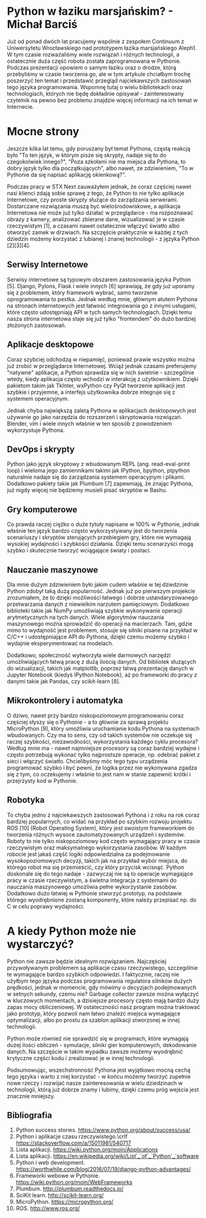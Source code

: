 # Python w łaziku marsjańskim? - Michał Barciś

Już od ponad dwóch lat pracujemy wspólnie z zespołem Continuum z Uniwersytetu
Wrocławskiego nad prototypem łazika marsjańskiego Aleph1. W tym czasie
rozważaliśmy wiele rozwiązań i różnych technologii, a ostatecznie duża część
robota została zaprogramowana w Pythonie. Podczas prezentacji opowiem o samym
łaziku oraz o drodze, którą przebyliśmy w czasie tworzenia go, ale w tym artykule
chciałbym trochę poszerzyć ten temat i przedstawić przegląd najciekawszych
zastosowań tego języka programowania. Wspomnę tutaj o wielu bibliotekach oraz
technologiach, których nie będę dokładnie opisywał - zainteresowany czytelnik
na pewno bez problemu znajdzie więcej informacji na ich temat w Internecie.

# Mocne strony

Jeszcze kilka lat temu, gdy poruszany był temat Pythona, częstą reakcją było
"To ten język, w którym pisze się skrypty, nadaje się to do czegokolwiek
innego?", "Poza szkołami nie ma miejsca dla Pythona, to dobry język tylko
dla początkujących", albo nawet, ze zdziwieniem, "To w Pythonie da się napisać
aplikację okienkową?".

Podczas pracy w STX Next zauważyłem jednak, że coraz częściej nawet nasi klienci
zdają sobie sprawę z tego, że Python to nie tylko aplikacje Internetowe, czy
proste skrypty służące do zarządzania serwerami. Dostarczane rozwiązania muszą
być wielośrodowiskowe, a aplikacja Internetowa nie może już tylko działać
w przeglądarce - ma rozpoznawać obrazy z kamery, analizować zbierane dane,
wizualizować je w czasie rzeczywistym [1], a czasami nawet ostatecznie włączyć
światło albo otworzyć zamek w drzwiach. Na szczęście praktycznie w każdej
z tych dziedzin możemy korzystać z lubianej
i znanej technologii - z języka Python [2][3][4].

## Serwisy Internetowe

Serwisy internetowe są typowym obszarem zastosowania języka Python [5].
Django, Pylons, Flask i wiele innych [6] sprawiają, że gdy już uporamy się z problemem,
który framework wybrać, samo tworzenie oprogramowania to pestka. Jednak według
mnie, głównym atutem Pythona na stronach internetowych jest łatwość integrowania
go z innymi usługami, które często udostępniają API w tych samych technologiach.
Dzięki temu nasza strona internetowa staje się już tylko "frontendem" do dużo
bardziej złożonych zastosowań.

## Aplikacje desktopowe

Coraz szybciej odchodzą w niepamięć, ponieważ prawie wszystko można już zrobić
w przeglądarce Internetowej. Wciąż jednak czasami preferujemy "natywne" aplikacje,
a Python sprawdza się w nich świetnie - szczególnie wtedy, kiedy aplikacja
często wchodzi w interakcję z użytkownikiem. Dzięki pakietom takim jak TkInter,
wxPython czy PyQt tworzenie aplikacji jest szybkie i przyjemne, a interfejs
użytkownika dobrze integruje się z systemem operacyjnym.

Jednak chyba największą zaletą Pythona w aplikacjach desktopowych jest używanie
go jako narzędzia do rozszerzeń i skryptowania rozwiązań. Blender, vim i wiele
innych właśnie w ten sposób z powodzeniem wykorzystuje Pythona.

## DevOps i skrypty

Python jako język skryptowy z wbudowanym REPL (ang. read-eval-print loop)
i wieloma jego zamiennikami takimi
jak IPython, bpython, ptpython naturalnie nadaje się do zarządzania systemem
operacyjnym i plikami. Dodatkowo pakiety takie jak Plumbum [7] zapewniają, że znając
Pythona, już nigdy więcej nie będziemy musieli pisać skryptów w Bashu.

## Gry komputerowe

Co prawda raczej ciężko o duże tytuły napisane w 100% w Pythonie, jednak właśnie
ten język bardzo często wykorzystywany jest do tworzenia scenariuszy i skryptów
sterujących przebiegiem gry, które nie wymagają wysokiej wydajności i szybkości
działania. Dzięki temu scenarzyści mogą szybko i skutecznie tworzyć wciągające
światy i postaci.

## Nauczanie maszynowe

Dla mnie dużym zdziwieniem było jakim cudem właśnie w tej dziedzinie Python
zdobył taką dużą popularność. Jednak już po pierwszym projekcie zrozumiałem, że
to dzięki możliwości łatwego i dobrze ustandaryzowanego przetwarzania danych
z niewielkim narzutem pamięciowym. Dodatkowo biblioteki takie jak NumPy
umożliwiają szybkie wykonywanie operacji arytmetycznych na tych danych. Wiele
algorytmów nauczania maszynowego można sprowadzić do operacji na macierzach.
Tam, gdzie mimo to wydajność jest problemem, stosuje się silniki pisane na
przykład w C/C++ i udostępniające API do Pythona, dzięki czemu możemy szybko
i wydajnie eksperymentować na modelach.

Dodatkowo, społeczność wytworzyła wiele darmowych narzędzi umożliwiających łatwą
pracę z dużą ilością danych. Od bibliotek służących do wizualizacji, takich jak
matplotlib, poprzez łatwą prezentację danych w Jupyter Notebook (kiedyś IPython
Notebook), aż po frameworki do pracy z danymi takie jak Pandas, czy
scikit-learn [8].

## Mikrokontrolery i automatyka

O dziwo, nawet przy bardzo niskopoziomowym programowaniu coraz częściej słyszy
się o Pythonie - a to głównie za sprawą projektu MicroPython [9], który umożliwia
uruchamianie kodu Pythona na systemach wbudowanych. Czy ma to sens, czy od
takich systemów nie oczekuje się raczej szybkości, niezawodności, wykorzystania
każdego cyklu procesora? Według mnie ma - nawet najmniejsze procesory są coraz
bardziej wydajne i często potrzebują wykonać tylko najprostsze operacje, np.
odebrać pakiet z sieci i włączyć światło. Chcielibyśmy móc tego typu urządzenia
programować szybko i być pewni, że logika przez nie wykonywana zgadza się z tym,
co oczekujemy i właśnie to jest nam w stanie zapewnić krótki i przejrzysty kod
w Pythonie.

## Robotyka

To chyba jedno z najciekawszych zastosowań Pythona i z roku na rok coraz
bardziej popularnych, co widać na przykład po szybkim rozwoju projektu ROS [10]
(Robot Operating System), który jest swoistym frameworkiem do tworzenia różnych
wysoce zautomatyzowanych urządzeń i systemów. Roboty to nie tylko niskopoziomowy
kod często wymagający pracy w czasie rzeczywistym oraz maksymalnego
wykorzystania zasobów. W każdym robocie jest jakaś część logiki odpowiedzialna
za podejmowanie wysokopoziomowych decyzji, takich jak na przykład wybór miejsca,
do którego robot ma się przemieścić, czy który przycisk wcisnąć. Python
doskonale się do tego nadaje - zazwyczaj nie są to operacje wymagające pracy
w czasie rzeczywistym, a świetna integracja z systemami do nauczania maszynowego
umożliwia pełne wykorzystanie zasobów. Dodatkowo dużo łatwiej w Pythonie
stworzyć prototyp, na podstawie którego wyodrębnione zostaną komponenty, które
należy przepisać np. do C w celu poprawy wydajności.

# A kiedy Python może nie wystarczyć?

Python nie zawsze będzie idealnym rozwiązaniem. Najczęściej
przywoływanym problemem są aplikacje czasu rzeczywistego, szczególnie te
wymagające bardzo szybkich odpowiedzi. I faktycznie, raczej nie użyłbym tego
języka podczas programowania regulatora silników dużych prędkości, jednak
w momencie, gdy mówimy o decyzjach podejmowanych w setnych sekundy, czemu nie?
Garbage collector zawsze można wyłączyć w kluczowych momentach, a dzisiejsze
procesory często mają bardzo duży zapas mocy obliczeniowej. W ostateczności nasz
program można traktować jako prototyp, który pozwoli nam łatwo znaleźć miejsca
wymagające optymalizacji, albo po prostu za szablon aplikacji stworzonej
w innej technologii.

Python może również nie sprawdzić się w programach, które wymagają dużej ilości
obliczeń - symulacje, silniki gier komputerowych, dekodowanie danych. Na
szczęście w takim wypadku zawsze możemy wyodrębnić krytyczne części kodu
i zrealizować je w innej technologii.

Podsumowując, wszechstronność Pythona jest wyjątkowo mocną cechą tego języka
i warto z niej korzystać - w końcu możemy tworzyć zupełnie nowe rzeczy i rozwijać
nasze zainteresowania w wielu dziedzinach w technologii, którą już dobrze znamy
i lubimy, dzięki czemu próg wejścia jest znacznie mniejszy.

## Bibliografia

1. Python success stories. https://www.python.org/about/success/usa/
2. Python i aplikacje czasu rzeczywistego.\crlf https://stackoverflow.com/a/15011981/540717
3. Lista aplikacji. https://wiki.python.org/moin/Applications
4. Lista aplikacji. https://en.wikipedia.org/wiki/List`_`of`_`Python`_`software
5. Python i web development. https://worthwhile.com/blog/2016/07/19/django-python-advantages/
6. Frameworki webowe w Pythonie. https://wiki.python.org/moin/WebFrameworks
7. Plumbum. http://plumbum.readthedocs.io/
8. SciKit learn. http://scikit-learn.org/
9. MicroPython. https://micropython.org/
10. ROS. http://www.ros.org/
